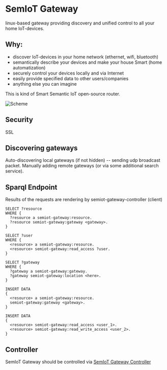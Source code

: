 # SemIoT Gateway

linux-based gateway providing discovery and unified control
to all your home IoT-devices.

## Why:

+ discover IoT-devices in your home network (ethernet, wifi, bluetooth)
+ semantically describe your devices and make your house Smart (home automatization)
+ securely control your devices locally and via Internet
+ easily provide specified data to other users/companies
+ anything else you can imagine

This is kind of Smart Semantic IoT open-source router.

![Scheme](https://github.com/semiotproject/semiot-gateway/raw/master/scheme.png)

## Security
SSL

## Discovering gateways
Auto-discovering local gateways (if not hidden) -- sending udp broadcast packet.
Manually adding remote gateways (or via some additional search service).

## Sparql Endpoint

Results of the requests are rendering by semiot-gateway-controller (client)

```
SELECT ?resource
WHERE {
  ?resource a semiot-gateway:resource.
  ?resource semiot-gateway:gateway <gateway>.
}
```

```
SELECT ?user
WHERE {
  <resource> a semiot-gateway:resource.
  <resource> semiot-gateway:read_access ?user.
}
```

```
SELECT ?gateway
WHERE {
  ?gateway a semiot-gateway:gateway.
  ?gateway semiot-gateway:location <here>.
}
```

```
INSERT DATA
{
  <resource> a semiot-gateway:resource.
  semiot-gateway:gateway <gateway>.
}
```

```
INSERT DATA
{
  <resource> semiot-gateway:read_access <user_1>.
  <resource> semiot-gateway:read_write_access <user_2>.
}
```

## Controller

SemIoT Gateway should be controlled via [SemIoT Gateway Controller](https://github.com/semiotproject/semiot-gateway-controller)
